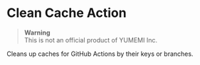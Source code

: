 # Clean Cache Action

> **Warning**  
> This is not an official product of YUMEMI Inc.

Cleans up caches for GitHub Actions by their keys or branches. 
